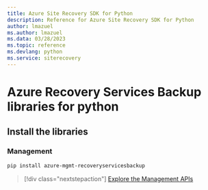 ```yaml
---
title: Azure Site Recovery SDK for Python
description: Reference for Azure Site Recovery SDK for Python
author: lmazuel
ms.author: lmazuel
ms.data: 03/28/2023
ms.topic: reference
ms.devlang: python
ms.service: siterecovery
---
```

# Azure Recovery Services Backup libraries for python

## Install the libraries


### Management

```bash
pip install azure-mgmt-recoveryservicesbackup
```
> [!div class="nextstepaction"]
> [Explore the Management APIs](/python/api/overview/azure/recoveryservicesbackup/management)